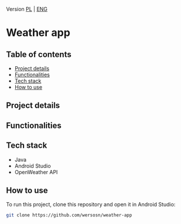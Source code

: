 Version [PL](#Aplikacja-pogodowa) | [ENG](#Weather-app)
# Weather app
## Table of contents
- [Project details](#project-details)
- [Functionalities](#functionalities)
- [Tech stack](#tech-stack)
- [How to use](#how-to-use)

## Project details

## Functionalities

## Tech stack
- Java
- Android Studio
- OpenWeather API

## How to use
To run this project, clone this repository and open it in Android Studio:
```bash
git clone https://github.com/wersosn/weather-app
```
